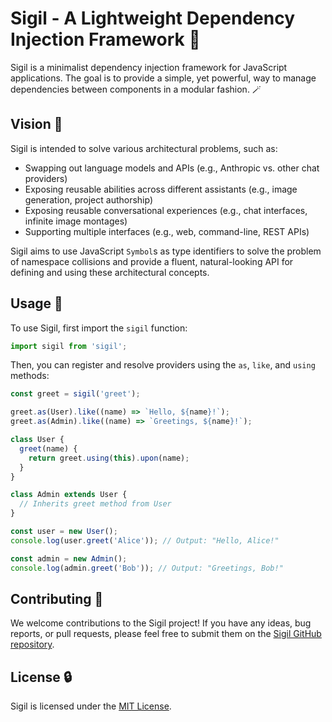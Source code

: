 # Sigil - A Lightweight Dependency Injection Framework 🔮

Sigil is a minimalist dependency injection framework for JavaScript applications. The goal is to provide a simple, yet powerful, way to manage dependencies between components in a modular fashion. 🪄

## Vision 🧠

Sigil is intended to solve various architectural problems, such as:

- Swapping out language models and APIs (e.g., Anthropic vs. other chat providers)
- Exposing reusable abilities across different assistants (e.g., image generation, project authorship)
- Exposing reusable conversational experiences (e.g., chat interfaces, infinite image montages)
- Supporting multiple interfaces (e.g., web, command-line, REST APIs)

Sigil aims to use JavaScript `Symbol`s as type identifiers to solve the problem of namespace collisions and provide a fluent, natural-looking API for defining and using these architectural concepts.

## Usage 🧠

To use Sigil, first import the `sigil` function:

```javascript
import sigil from 'sigil';
```

Then, you can register and resolve providers using the `as`, `like`, and `using` methods:

```javascript
const greet = sigil('greet');

greet.as(User).like((name) => `Hello, ${name}!`);
greet.as(Admin).like((name) => `Greetings, ${name}!`);

class User {
  greet(name) {
    return greet.using(this).upon(name);
  }
}

class Admin extends User {
  // Inherits greet method from User
}

const user = new User();
console.log(user.greet('Alice')); // Output: "Hello, Alice!"

const admin = new Admin();
console.log(admin.greet('Bob')); // Output: "Greetings, Bob!"
```

## Contributing 🦄

We welcome contributions to the Sigil project! If you have any ideas, bug reports, or pull requests, please feel free to submit them on the [Sigil GitHub repository](https://github.com/phantomaton-ai/sigil).

## License 🔒

Sigil is licensed under the [MIT License](LICENSE).